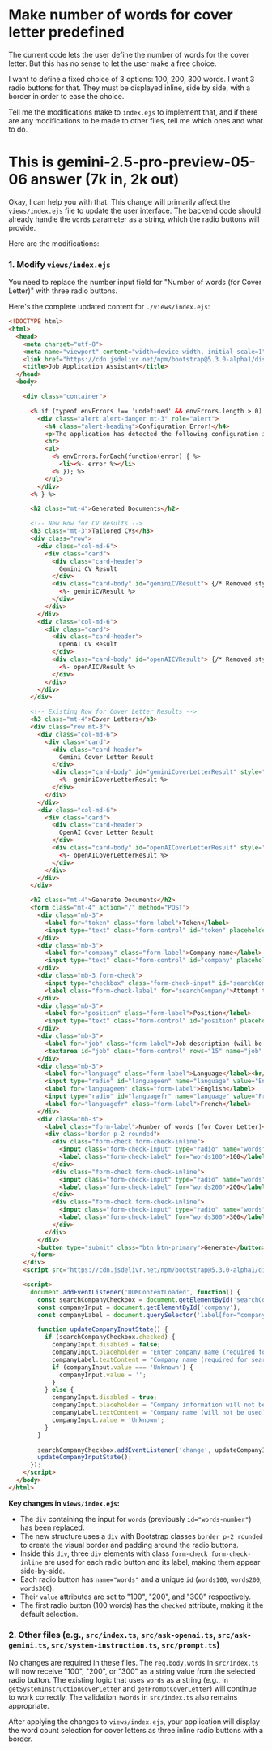 # Make number of words for cover letter predefined 

The current code lets the user define the number of words for the cover letter.
But this has no sense to let the user make a free choice.

I want to define a fixed choice of 3 options: 100, 200, 300 words.
I want 3 radio buttons for that.
They must be displayed inline, side by side, with a border in order to ease the choice.

Tell me the modifications make to `index.ejs` to implement that, and if there are any modifications to be made to other files, tell me which ones and what to do.





# This is gemini-2.5-pro-preview-05-06 answer (7k in, 2k out)

Okay, I can help you with that. This change will primarily affect the `views/index.ejs` file to update the user interface. The backend code should already handle the `words` parameter as a string, which the radio buttons will provide.

Here are the modifications:

### 1. Modify `views/index.ejs`

You need to replace the number input field for "Number of words (for Cover Letter)" with three radio buttons.

Here's the complete updated content for `./views/index.ejs`:

```html
<!DOCTYPE html>
<html>
  <head>
    <meta charset="utf-8">
    <meta name="viewport" content="width=device-width, initial-scale=1">
    <link href="https://cdn.jsdelivr.net/npm/bootstrap@5.3.0-alpha1/dist/css/bootstrap.min.css" rel="stylesheet">
    <title>Job Application Assistant</title>
  </head>
  <body>

    <div class="container">

      <% if (typeof envErrors !== 'undefined' && envErrors.length > 0) { %>
        <div class="alert alert-danger mt-3" role="alert">
          <h4 class="alert-heading">Configuration Error!</h4>
          <p>The application has detected the following configuration issues. Please resolve them for full functionality:</p>
          <hr>
          <ul>
            <% envErrors.forEach(function(error) { %>
              <li><%- error %></li>
            <% }); %>
          </ul>
        </div>
      <% } %>

      <h2 class="mt-4">Generated Documents</h2>

      <!-- New Row for CV Results -->
      <h3 class="mt-3">Tailored CVs</h3>
      <div class="row">
        <div class="col-md-6">
          <div class="card">
            <div class="card-header">
              Gemini CV Result
            </div>
            <div class="card-body" id="geminiCVResult"> {/* Removed style="white-space: pre-wrap;" */}
              <%- geminiCVResult %>
            </div>
          </div>
        </div>
        <div class="col-md-6">
          <div class="card">
            <div class="card-header">
              OpenAI CV Result
            </div>
            <div class="card-body" id="openAICVResult"> {/* Removed style="white-space: pre-wrap;" */}
              <%- openAICVResult %>
            </div>
          </div>
        </div>
      </div>

      <!-- Existing Row for Cover Letter Results -->
      <h3 class="mt-4">Cover Letters</h3>
      <div class="row mt-3">
        <div class="col-md-6">
          <div class="card">
            <div class="card-header">
              Gemini Cover Letter Result
            </div>
            <div class="card-body" id="geminiCoverLetterResult" style="white-space: pre-wrap;">
              <%- geminiCoverLetterResult %>
            </div>
          </div>
        </div>
        <div class="col-md-6">
          <div class="card">
            <div class="card-header">
              OpenAI Cover Letter Result
            </div>
            <div class="card-body" id="openAICoverLetterResult" style="white-space: pre-wrap;">
              <%- openAICoverLetterResult %>
            </div>
          </div>
        </div>
      </div>

      <h2 class="mt-4">Generate Documents</h2>
      <form class="mt-4" action="/" method="POST">
        <div class="mb-3">
          <label for="token" class="form-label">Token</label>
          <input type="text" class="form-control" id="token" placeholder="Enter token" name="token" >
        </div>
        <div class="mb-3">
          <label for="company" class="form-label">Company name</label>
          <input type="text" class="form-control" id="company" placeholder="Enter company name" name="company" >
        </div>
        <div class="mb-3 form-check">
          <input type="checkbox" class="form-check-input" id="searchCompany" name="searchCompany" value="true" checked>
          <label class="form-check-label" for="searchCompany">Attempt to use specific information about the company (if name provided)</label>
        </div>
        <div class="mb-3">
          <label for="position" class="form-label">Position</label>
          <input type="text" class="form-control" id="position" placeholder="Enter position" name="position">
        </div>
        <div class="mb-3">
          <label for="job" class="form-label">Job description (will be used for CV and Cover Letter)</label>
          <textarea id="job" class="form-control" rows="15" name="job" placeholder="Paste the full job description here..."></textarea>
        </div>
        <div class="mb-3">
          <label for="language" class="form-label">Language</label><br/>
          <input type="radio" id="languageen" name="language" value="English" checked>
          <label for="languageen" class="form-label">English</label>
          <input type="radio" id="languagefr" name="language" value="French">
          <label for="languagefr" class="form-label">French</label>
        </div>
        <div class="mb-3">
          <label class="form-label">Number of words (for Cover Letter)</label>
          <div class="border p-2 rounded">
            <div class="form-check form-check-inline">
              <input class="form-check-input" type="radio" name="words" id="words100" value="100" checked>
              <label class="form-check-label" for="words100">100</label>
            </div>
            <div class="form-check form-check-inline">
              <input class="form-check-input" type="radio" name="words" id="words200" value="200">
              <label class="form-check-label" for="words200">200</label>
            </div>
            <div class="form-check form-check-inline">
              <input class="form-check-input" type="radio" name="words" id="words300" value="300">
              <label class="form-check-label" for="words300">300</label>
            </div>
          </div>
        </div>
        <button type="submit" class="btn btn-primary">Generate</button>
      </form>
    </div>
    <script src="https://cdn.jsdelivr.net/npm/bootstrap@5.3.0-alpha1/dist/js/bootstrap.bundle.min.js"></script>

    <script>
      document.addEventListener('DOMContentLoaded', function() {
        const searchCompanyCheckbox = document.getElementById('searchCompany');
        const companyInput = document.getElementById('company');
        const companyLabel = document.querySelector('label[for="company"]');

        function updateCompanyInputState() {
          if (searchCompanyCheckbox.checked) {
            companyInput.disabled = false;
            companyInput.placeholder = "Enter company name (required for company-specific info)";
            companyLabel.textContent = "Company name (required for search)";
            if (companyInput.value === 'Unknown') {
              companyInput.value = '';
            }
          } else {
            companyInput.disabled = true;
            companyInput.placeholder = "Company information will not be used";
            companyLabel.textContent = "Company name (will not be used)";
            companyInput.value = 'Unknown';
          }
        }

        searchCompanyCheckbox.addEventListener('change', updateCompanyInputState);
        updateCompanyInputState();
      });
    </script>
  </body>
</html>
```

**Key changes in `views/index.ejs`:**
*   The `div` containing the input for `words` (previously `id="words-number"`) has been replaced.
*   The new structure uses a `div` with Bootstrap classes `border p-2 rounded` to create the visual border and padding around the radio buttons.
*   Inside this `div`, three `div` elements with class `form-check form-check-inline` are used for each radio button and its label, making them appear side-by-side.
*   Each radio button has `name="words"` and a unique `id` (`words100`, `words200`, `words300`).
*   Their `value` attributes are set to "100", "200", and "300" respectively.
*   The first radio button (100 words) has the `checked` attribute, making it the default selection.

### 2. Other files (e.g., `src/index.ts`, `src/ask-openai.ts`, `src/ask-gemini.ts`, `src/system-instruction.ts`, `src/prompt.ts`)

No changes are required in these files.
The `req.body.words` in `src/index.ts` will now receive "100", "200", or "300" as a string value from the selected radio button. The existing logic that uses `words` as a string (e.g., in `getSystemInstructionCoverLetter` and `getPromptCoverLetter`) will continue to work correctly. The validation `!words` in `src/index.ts` also remains appropriate.

After applying the changes to `views/index.ejs`, your application will display the word count selection for cover letters as three inline radio buttons with a border.
